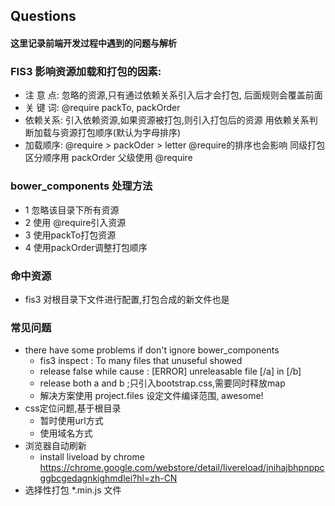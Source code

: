 ## Questions

#### 这里记录前端开发过程中遇到的问题与解析

### FIS3 影响资源加载和打包的因素:
   * 注 意 点: 忽略的资源,只有通过依赖关系引入后才会打包,
              后面规则会覆盖前面
   * 关 键 词: @require  packTo, packOrder
   * 依赖关系: 引入依赖资源,如果资源被打包,则引入打包后的资源
              用依赖关系判断加载与资源打包顺序(默认为字母排序)
   * 加载顺序: @require > packOder > letter
              @require的排序也会影响
              同级打包区分顺序用 packOrder
              父级使用 @require
              
### bower_components 处理方法
   * 1 忽略该目录下所有资源
   * 2 使用 @require引入资源
   * 3 使用packTo打包资源 
   * 4 使用packOrder调整打包顺序
   
### 命中资源
   * fis3 对根目录下文件进行配置,打包合成的新文件也是
   
              
### 常见问题
   * there have some problems if don't ignore bower_components 
      * fis3 inspect : To many files that unuseful showed
      * release false while cause : [ERROR] unreleasable file [/a] in [/b]
      * release both a and b ;只引入bootstrap.css,需要同时释放map
      * 解决方案使用 project.files 设定文件编译范围, awesome!
   * css定位问题,基于根目录
      * 暂时使用url方式
      * 使用域名方式
   * 浏览器自动刷新
      * install liveload by chrome
      https://chrome.google.com/webstore/detail/livereload/jnihajbhpnppcggbcgedagnkighmdlei?hl=zh-CN
   * 选择性打包 *.min.js 文件
   
   
   
   
      
      
   
     
   